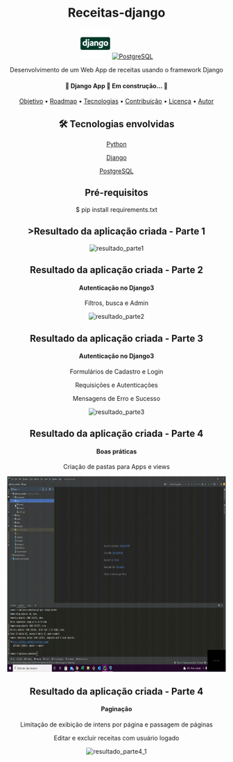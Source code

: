 
 <!-- Explicação do projeto -->
<h1 align="center">Receitas-django</h1>
<div align="center">
	<p align="center">
	<a href="https://www.djangoproject.com/" target="_blank" align = "center"> <img src="https://raw.githubusercontent.com/devicons/devicon/master/icons/django/django-original.svg" alt="django" width="70" height="70"/></a>
	<a href="https://www.postgresql.org/" target="_blank" align = "center"> <img src="https://img.shields.io/badge/PostgreSQL-316192?style=for-the-badge&logo=postgresql&logoColor=white" alt="PostgreSQL"/></a>
	</p>

	
</div>

<p align="center"> Desenvolvimento de um Web App de receitas usando o framework Django </p>


 <!-- Status do projeto -->
<h4 align="center"> 
	🚧  Django App 🚀 Em construção...  🚧
</h4>


<!-- Indice -->
<p align="center">
 <a href="#objetivo">Objetivo</a> •
 <a href="#roadmap">Roadmap</a> • 
 <a href="#tecnologias">Tecnologias</a> • 
 <a href="#contribuicao">Contribuição</a> • 
 <a href="#licenc-a">Licença</a> • 
 <a href="#autor">Autor</a>
</p>

<!-- Tecnologias envolvidas -->
<div align="center" class='container'>
<h2 align="center"> 🛠 Tecnologias envolvidas</h2>
<p align="center"><a href="https://www.python.org/"  target="_blank">Python</a></p>
<p align="center"><a href="https://www.djangoproject.com/"  target="_blank">Django</a></p>
<p align="center"><a href="https://www.postgresql.org/"  target="_blank">PostgreSQL</a></p>
</div>

<!-- Requirements -->
<div align="center" class='container'>
<h2 align="center"> Pré-requisitos </h2>
	<p align="center">$ pip install requirements.txt</p>
</div>

<!-- Resultados -->
<!-- Resultado parcial -->
<div align="center" class='container'>
	<h2 align="center">>Resultado da aplicação criada - Parte 1 </h2>
</div>
<div align="center" class='result'>
	<img alt="resultado_parte1" title="#resultado_parte1" src="./static/img/final_result.gif" width="700" height="450"/>
</div>
<!-- Resultado parcial -->	
<div align="center" class='container'>
	<h2 align="center"> Resultado da aplicação criada - Parte 2</h2>
	<h4 align="center">Autenticação no Django3 </h4>
	<p align="center">Filtros, busca e Admin </p>
</div>
<div align="center" class='result'>
	<img alt="resultado_parte2" title="#resultado_parte2" src="./static/img/final_result_part2.gif" width="700" height="450"/>
</div>

<!-- Resultado parcial -->	
<div align="center" class='container'>
	<h2 align="center"> Resultado da aplicação criada - Parte 3</h2>
	<h4 align="center">Autenticação no Django3 </h4>
	<p align="center">Formulários de Cadastro e Login </p>
	<p align="center">Requisições e Autenticações </p>
	<p align="center">Mensagens de Erro e Sucesso </p>
</div>
<div align="center" class='result'>
	<img alt="resultado_parte3" title="#resultado_parte3" src="./static/img/final_result_part3.gif" width="700" height="450"/>
</div>

<!-- Resultado parcial -->	
<div align="center" class='container'>
	<h2 align="center"> Resultado da aplicação criada - Parte 4</h2>
	<h4 align="center">Boas práticas </h4>
	<p align="center">Criação de pastas para Apps e views </p>
</div>
<div align="center" class='result'>
	<img alt="resultado_parte4_2" title="#resultado_parte4_2" src="./static/img/final_result_part4_2.gif" width="700" height="450"/>
</div>

<!-- Resultado parcial -->	
<div align="center" class='container'>
	<h2 align="center"> Resultado da aplicação criada - Parte 4</h2>
	<h4 align="center">Paginação </h4>
	<p align="center">Limitação de exibição de intens por página e passagem de páginas </p>
	<p align="center">Editar e excluir receitas com usuário logado </p>
</div>
<div align="center" class='result'>
	<img alt="resultado_parte4_1" title="#resultado_parte4_1" src="./static/img/final_result_part4_1.gif" width="700" height="450"/>
</div>
